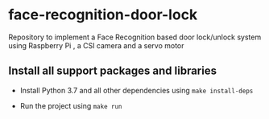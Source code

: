 # face-recognition-door-lock
Repository to implement a Face Recognition based door lock/unlock system using Raspberry Pi , a CSI camera and a servo motor

## Install all support packages and libraries

* Install Python 3.7 and all other dependencies using `make install-deps`

* Run the project using `make run` 